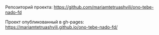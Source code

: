 Репозиторий проекта: https://github.com/mariamtetruashvili/ono-tebe-nado-fd

Проект опубликованный в gh-pages: https://mariamtetruashvili.github.io/ono-tebe-nado-fd/ 